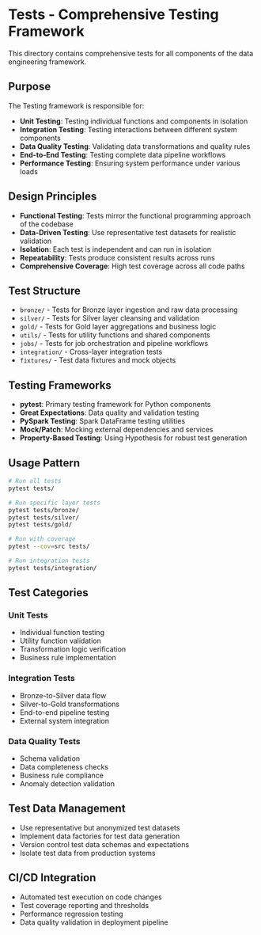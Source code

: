 # Tests - Comprehensive Testing Framework

This directory contains comprehensive tests for all components of the data engineering framework.

## Purpose

The Testing framework is responsible for:
- **Unit Testing**: Testing individual functions and components in isolation
- **Integration Testing**: Testing interactions between different system components
- **Data Quality Testing**: Validating data transformations and quality rules
- **End-to-End Testing**: Testing complete data pipeline workflows
- **Performance Testing**: Ensuring system performance under various loads

## Design Principles

- **Functional Testing**: Tests mirror the functional programming approach of the codebase
- **Data-Driven Testing**: Use representative test datasets for realistic validation
- **Isolation**: Each test is independent and can run in isolation
- **Repeatability**: Tests produce consistent results across runs
- **Comprehensive Coverage**: High test coverage across all code paths

## Test Structure

- `bronze/` - Tests for Bronze layer ingestion and raw data processing
- `silver/` - Tests for Silver layer cleansing and validation
- `gold/` - Tests for Gold layer aggregations and business logic
- `utils/` - Tests for utility functions and shared components
- `jobs/` - Tests for job orchestration and pipeline workflows
- `integration/` - Cross-layer integration tests
- `fixtures/` - Test data fixtures and mock objects

## Testing Frameworks

- **pytest**: Primary testing framework for Python components
- **Great Expectations**: Data quality and validation testing
- **PySpark Testing**: Spark DataFrame testing utilities
- **Mock/Patch**: Mocking external dependencies and services
- **Property-Based Testing**: Using Hypothesis for robust test generation

## Usage Pattern

```bash
# Run all tests
pytest tests/

# Run specific layer tests
pytest tests/bronze/
pytest tests/silver/
pytest tests/gold/

# Run with coverage
pytest --cov=src tests/

# Run integration tests
pytest tests/integration/
```

## Test Categories

### Unit Tests
- Individual function testing
- Utility function validation
- Transformation logic verification
- Business rule implementation

### Integration Tests
- Bronze-to-Silver data flow
- Silver-to-Gold transformations
- End-to-end pipeline testing
- External system integration

### Data Quality Tests
- Schema validation
- Data completeness checks
- Business rule compliance
- Anomaly detection validation

## Test Data Management

- Use representative but anonymized test datasets
- Implement data factories for test data generation
- Version control test data schemas and expectations
- Isolate test data from production systems

## CI/CD Integration

- Automated test execution on code changes
- Test coverage reporting and thresholds
- Performance regression testing
- Data quality validation in deployment pipeline